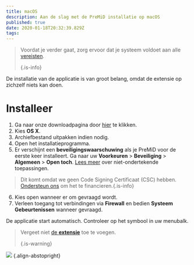 ```yaml
---
title: macOS
description: Aan de slag met de PreMiD installatie op macOS
published: true
date: 2020-01-18T20:32:39.829Z
tags:
---
```


> Voordat je verder gaat, zorg ervoor dat je systeem voldoet aan alle [vereisten](/install/requirements). 
> 
> {.is-info}

De installatie van de applicatie is van groot belang, omdat de extensie op zichzelf niets kan doen.

# Installeer
1. Ga naar onze downloadpagina door [hier](https://premid.app/downloads) te klikken.
2. Kies **OS X**.
3. Archiefbestand uitpakken indien nodig.
4. Open het installatieprogramma.
5. Er verschijnt een **beveiligingswaarschuwing** als je PreMiD voor de eerste keer installeert. Ga naar uw **Voorkeuren** > **Beveiliging** > **Algemeen** > **Open toch**. [Lees meer](https://support.apple.com/guide/mac-help/open-a-mac-app-from-an-unidentified-developer-mh40616/mac) over niet-ondertekende toepassingen.
> Dit komt omdat we geen Code Signing Certificaat (CSC) hebben. [Ondersteun ons](https://www.patreon.com/Timeraa) om het te financieren.{.is-info}
6. Kies open wanneer er om gevraagd wordt.
7. Verleen toegang tot verbindingen via **Firewall** en bedien **Systeem Gebeurtenissen** wanneer gevraagd.

De applicatie start automatisch. Controleer op het symbool in uw menubalk.

> Vergeet niet [de **extensie**](/install) toe te voegen. 
> 
> {.is-warning}

![](https://img.icons8.com/color/2x/mac-logo.png) {.align-abstopright}